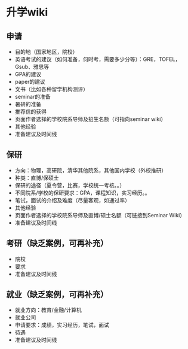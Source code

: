 # 升学wiki
## 申请
* 目的地（国家地区，院校）
* 英语考试的建议（如何准备，何时考，需要多少分等）：GRE，TOFEL，Gsub、雅思等
* GPA的建议
* paper的建议
* 文书（比如各种留学机构测评）
* seminar的准备
* 暑研的准备
* 推荐信的获得
* 页面作者选择的学校院系导师及招生名额（可指向seminar wiki）
* 其他经验
* 准备建议及时间线
## 保研
* 方向：物理，高研院，清华其他院系，其他国内学校（外校推研）
* 种类：直博/保硕士
* 保研的途径（夏令营，比赛，学校统一考核。。）
* 不同院系/学校的保研要求：GPA，课程知识，实习经历。。
* 笔试，面试的介绍及难度（尽量客观，如通过率）
* 其他经验
* 页面作者选择的学校院系导师及直博/硕士名额（可链接到Seminar Wiki）
* 准备建议及时间线
## 考研（缺乏案例，可再补充）
* 院校
* 要求
* 准备建议及时间线
## 就业（缺乏案例，可再补充）
* 就业方向：教育/金融/计算机
* 就业公司
* 申请要求：成绩，实习经历，笔试，面试
* 待遇
* 准备建议及时间线
